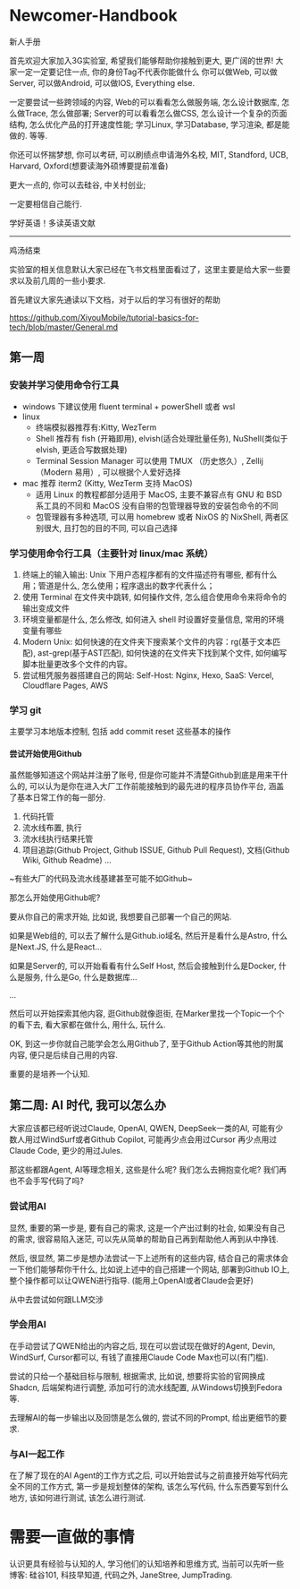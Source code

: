 # Newcomer-Handbook
新人手册

首先欢迎大家加入3G实验室, 希望我们能够帮助你接触到更大, 更广阔的世界! 大家一定一定要记住一点, 你的身份Tag不代表你能做什么
你可以做Web, 可以做Server, 可以做Android, 可以做IOS, Everything else.

一定要尝试一些跨领域的内容, Web的可以看看怎么做服务端, 怎么设计数据库, 怎么做Trace, 怎么做部署;
Server的可以看看怎么做CSS, 怎么设计一个复杂的页面结构, 怎么优化产品的打开速度性能;
学习Linux, 学习Database, 学习渲染, 都是能做的.
等等.

你还可以怀揣梦想, 你可以考研, 可以刷绩点申请海外名校, MIT, Standford, UCB, Harvard, Oxford(想要读海外硕博要提前准备)

更大一点的, 你可以去硅谷, 中关村创业;

一定要相信自己能行.

<div style="font: 16px">学好英语！多读英语文献</div>

---

鸡汤结束

实验室的相关信息默认大家已经在飞书文档里面看过了，这里主要是给大家一些要求以及前几周的一些小要求.

首先建议大家先通读以下文档，对于以后的学习有很好的帮助

https://github.com/XiyouMobile/tutorial-basics-for-tech/blob/master/General.md


## 第一周

### 安装并学习使用命令行工具
- windows 下建议使用 fluent terminal + powerShell 或者 wsl
- linux
    + 终端模拟器推荐有:Kitty, WezTerm
    + Shell 推荐有 fish (开箱即用), elvish(适合处理批量任务), NuShell(类似于elvish, 更适合写数据处理)
    + Terminal Session Manager 可以使用 TMUX （历史悠久）,  Zellij （Modern 易用）, 可以根据个人爱好选择
- mac 推荐 iterm2 (Kitty, WezTerm 支持 MacOS)
    + 适用 Linux 的教程都部分适用于 MacOS, 主要不兼容点有 GNU 和 BSD 系工具的不同和 MacOS 没有自带的包管理器导致的安装包命令的不同
    + 包管理器有多种选项, 可以用 homebrew 或者 NixOS 的 NixShell, 两者区别很大, 且打包的目的不同, 可以自己选择

### 学习使用命令行工具（主要针对 linux/mac 系统）

1. 终端上的输入输出: Unix 下用户态程序都有的文件描述符有哪些, 都有什么用；管道是什么, 怎么使用；程序退出的数字代表什么；
2. 使用 Terminal 在文件夹中跳转, 如何操作文件, 怎么组合使用命令来将命令的输出变成文件
3. 环境变量都是什么, 怎么修改, 如何进入 shell 时设置好变量信息, 常用的环境变量有哪些
4. Modern Unix: 如何快速的在文件夹下搜索某个文件的内容：rg(基于文本匹配), ast-grep(基于AST匹配), 如何快速的在文件夹下找到某个文件, 如何编写脚本批量更改多个文件的内容。
5. 尝试租凭服务器搭建自己的网站: Self-Host: Nginx, Hexo, SaaS: Vercel, Cloudflare Pages, AWS

### 学习 git
主要学习本地版本控制, 包括 add commit reset 这些基本的操作

#### 尝试开始使用Github

虽然能够知道这个网站并注册了账号, 但是你可能并不清楚Github到底是用来干什么的, 可以认为是你在进入大厂工作前能接触到的最先进的程序员协作平台, 涵盖了基本日常工作的每一部分.

1. 代码托管
2. 流水线布置, 执行
3. 流水线执行结果托管
4. 项目追踪(Github Project, Github ISSUE, Github Pull Request), 文档(Github Wiki, Github Readme)
...

~有些大厂的代码及流水线基建甚至可能不如Github~

那怎么开始使用Github呢?

要从你自己的需求开始, 比如说, 我想要自己部署一个自己的网站. 

如果是Web组的, 可以去了解什么是Github.io域名, 然后开是看什么是Astro, 什么是Next.JS, 什么是React...

如果是Server的, 可以开始看看有什么Self Host, 然后会接触到什么是Docker, 什么是服务, 什么是Go, 什么是数据库...

...

然后可以开始探索其他内容, 逛Github就像逛街, 在Marker里找一个Topic一个个的看下去, 看大家都在做什么, 用什么, 玩什么.

OK, 到这一步你就自己能学会怎么用Github了, 至于Github Action等其他的附属内容, 便只是后续自己用的内容.

重要的是培养一个认知.

## 第二周: AI 时代, 我可以怎么办

大家应该都已经听说过Claude, OpenAI, QWEN, DeepSeek一类的AI, 可能有少数人用过WindSurf或者Github Copilot, 可能再少点会用过Cursor 再少点用过 Claude Code, 更少的用过Jules.

那这些都跟Agent, AI等理念相关, 这些是什么呢? 我们怎么去拥抱变化呢? 我们再也不会手写代码了吗?

### 尝试用AI

显然, 重要的第一步是, 要有自己的需求, 这是一个产出过剩的社会, 如果没有自己的需求, 很容易陷入迷茫, 可以先从简单的帮助自己再到帮助他人再到从中挣钱.

然后, 很显然, 第二步是想办法尝试一下上述所有的这些内容, 结合自己的需求体会一下他们能够帮你干什么, 比如说上述中的自己搭建一个网站, 部署到Github IO上, 整个操作都可以让QWEN进行指导.
(能用上OpenAI或者Claude会更好)

从中去尝试如何跟LLM交涉

### 学会用AI

在手动尝试了QWEN给出的内容之后, 现在可以尝试现在做好的Agent, Devin, WindSurf, Cursor都可以, 有钱了直接用Claude Code Max也可以(有门槛).

尝试的只给一个基础目标与限制, 根据需求, 比如说, 想要将实验的官网换成Shadcn, 后端架构进行调整, 添加可行的流水线配置, 从Windows切换到Fedora等.

去理解AI的每一步输出以及回馈是怎么做的, 尝试不同的Prompt, 给出更细节的要求.

### 与AI一起工作

在了解了现在的AI Agent的工作方式之后, 可以开始尝试与之前直接开始写代码完全不同的工作方式, 第一步是规划整体的架构, 该怎么写代码, 什么东西要写到什么地方, 该如何进行测试, 该怎么进行测试.

# 需要一直做的事情

认识更具有经验与认知的人, 学习他们的认知培养和思维方式, 当前可以先听一些博客: 硅谷101, 科技早知道, 代码之外, JaneStree, JumpTrading.